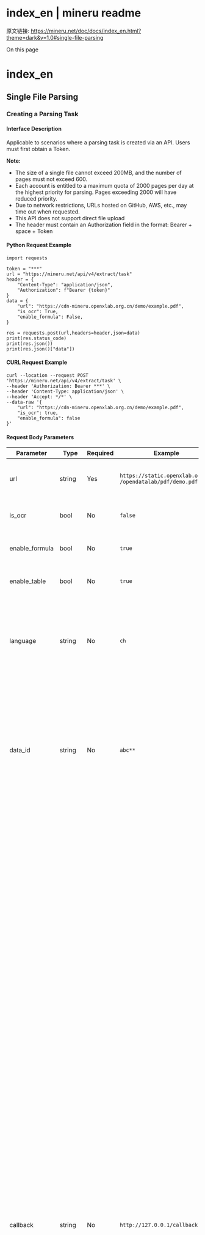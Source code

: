 # index_en | mineru readme

原文链接: https://mineru.net/doc/docs/index_en.html?theme=dark&v=1.0#single-file-parsing

On this page

# index\_en

## Single File Parsing[​](#single-file-parsing "Direct link to Single File Parsing")

### Creating a Parsing Task[​](#creating-a-parsing-task "Direct link to Creating a Parsing Task")

#### Interface Description[​](#interface-description "Direct link to Interface Description")

Applicable to scenarios where a parsing task is created via an API. Users must first obtain a Token.

**Note:**

* The size of a single file cannot exceed 200MB, and the number of pages must not exceed 600.
* Each account is entitled to a maximum quota of 2000 pages per day at the highest priority for parsing. Pages exceeding 2000 will have reduced priority.
* Due to network restrictions, URLs hosted on GitHub, AWS, etc., may time out when requested.
* This API does not support direct file upload
* The header must contain an Authorization field in the format: Bearer + space + Token

#### Python Request Example[​](#python-request-example "Direct link to Python Request Example")

```
import requests  
  
token = "***"  
url = "https://mineru.net/api/v4/extract/task"  
header = {  
    "Content-Type": "application/json",  
    "Authorization": f"Bearer {token}"  
}  
data = {  
    "url": "https://cdn-mineru.openxlab.org.cn/demo/example.pdf",  
    "is_ocr": True,  
    "enable_formula": False,  
}  
  
res = requests.post(url,headers=header,json=data)  
print(res.status_code)  
print(res.json())  
print(res.json()["data"])
```

#### CURL Request Example[​](#curl-request-example "Direct link to CURL Request Example")

```
curl --location --request POST 'https://mineru.net/api/v4/extract/task' \  
--header 'Authorization: Bearer ***' \  
--header 'Content-Type: application/json' \  
--header 'Accept: */*' \  
--data-raw '{  
    "url": "https://cdn-mineru.openxlab.org.cn/demo/example.pdf",  
    "is_ocr": true,  
    "enable_formula": false  
}'
```

#### Request Body Parameters[​](#request-body-parameters "Direct link to Request Body Parameters")

| Parameter | Type | Required | Example | Description |
| --- | --- | --- | --- | --- |
| url | string | Yes | `https://static.openxlab.org.cn` `/opendatalab/pdf/demo.pdf` | File URL,support:.pdf, .doc, .docx, .ppt, .pptx, .png, .jpg, .jpeg |
| is\_ocr | bool | No | `false` | Whether to enable OCR functionality. Default is `false`. |
| enable\_formula | bool | No | `true` | Whether to enable formula recognition. Default is `true`. |
| enable\_table | bool | No | `true` | Whether to enable table recognition. Default is `true`. |
| language | string | No | `ch` | Specify the document language, default is ​ch (Chinese). For other optional values, refer to the list of supported languages: [PaddleOCR Multi Languages](https://www.paddleocr.ai/latest/en/version3.x/algorithm/PP-OCRv5/PP-OCRv5_multi_languages.html#4-supported-languages-and-abbreviations). |
| data\_id | string | No | `abc**` | The data ID corresponding to the parsing object. It consists of uppercase and lowercase English letters, digits, underscores (`_`), hyphens (`-`), and periods (`.`), and does not exceed 128 characters. It can be used to uniquely identify your business data. |
| callback | string | No | `http://127.0.0.1/callback` | The URL for callback notifications of the parsing result, supporting HTTP and HTTPS protocols. If this field is empty, you must regularly poll for the parsing result. The callback interface must support the POST method, UTF-8 encoding, and `Content-Type: application/json` for data transmission, as well as the parameters `checksum` and `content`. The parsing interface sets `checksum` and `content` according to the following rules and formats, then calls your callback interface to return the detection results. **checksum**: A string formatted as the user’s `uid` + `seed` + `content` concatenated, generated via the SHA256 algorithm. You can find your user `UID` in the user center. To prevent tampering, you can generate this string upon receiving the pushed result and compare it with `checksum` for verification. **content**: A JSON string; please parse and convert it back into a JSON object yourself. For an example of the `content` result, see the return example of the task query result, corresponding to the `data` part of the task query result. **Note**: When your server’s callback interface receives the results pushed by the Mineru parsing service, if the HTTP status code returned is `200`, it indicates successful reception; any other HTTP status code is regarded as a reception failure. In case of failure, the Mineru service will attempt to push the results up to `5` times until successfully received. If still not successful after `5` attempts, it will stop pushing. We suggest you check the status of your callback interface. |
| seed | string | No | `abc**` | A random string used for the signature in the callback notification. It consists of English letters, digits, and underscores (`_`), and does not exceed 64 characters. Defined by you, it is used to verify that the request was initiated by the Mineru parsing service when receiving the content security callback notification. **Note**: This field must be provided when using callback. |
| extra\_formats | [string] | No | ["docx","html"] | markdown and json are default export formats (do not need to be set), this parameter only supports one or multiple formats from: docx, html, latex |
| page\_ranges | string | No | 1-600 | Specifies a page range as a comma-separated string. Examples include 2,4-6 which selects pages [2,4,5,6] and 2 - -2 which selects all pages starting with the second page and ending with the next-to-last page (specified by -2) |
| model\_version | string | No | vlm | mineru model version; options: pipeline or vlm, default is pipeline. |

#### Request Body Example[​](#request-body-example "Direct link to Request Body Example")

```
{  
  "url": "https://static.openxlab.org.cn/opendatalab/pdf/demo.pdf",  
  "is_ocr": true,  
  "data_id": "abcd"  
}
```

#### Response Parameters[​](#response-parameters "Direct link to Response Parameters")

| Parameter | Type | Example | Description |
| --- | --- | --- | --- |
| code | int | `0` | API status code. Success: `0` |
| msg | string | `ok` | API processing message. Success: `"ok"` |
| trace\_id | string | `c876cd60b202f2396de1f9e39a1b0172` | Request ID |
| data.task\_id | string | `a90e6ab6-44f3-4554-b459-b62fe4c6b436` | Extraction task ID, can be used to query task results |

#### Response Example[​](#response-example "Direct link to Response Example")

```
{  
  "code": 0,  
  "data": {  
    "task_id": "a90e6ab6-44f3-4554-b4***"  
  },  
  "msg": "ok",  
  "trace_id": "c876cd60b202f2396de1f9e39a1b0172"  
}
```

### Retrieve Task Results[​](#retrieve-task-results "Direct link to Retrieve Task Results")

#### Interface Description[​](#interface-description-1 "Direct link to Interface Description")

Use `task_id` to query the current progress of the extraction task. After the task is completed, the interface will respond with the corresponding extraction details.

#### Python Request Example[​](#python-request-example-1 "Direct link to Python Request Example")

```
import requests  
  
token = "***"  
url = f"https://mineru.net/api/v4/extract/task/{task_id}"  
header = {  
    "Content-Type": "application/json",  
    "Authorization": f"Bearer {token}"  
}  
  
res = requests.get(url, headers=header)  
print(res.status_code)  
print(res.json())  
print(res.json()["data"])
```

#### CURL Response Example[​](#curl-response-example "Direct link to CURL Response Example")

```
curl --location --request GET 'https://mineru.net/api/v4/extract/task/{task_id}' \  
--header 'Authorization: Bearer *****' \  
--header 'Accept: */*'
```

#### Response Parameters[​](#response-parameters-1 "Direct link to Response Parameters")

| Parameter | Type | Example | Description |
| --- | --- | --- | --- |
| code | int | `0` | API status code. Success: `0` |
| msg | string | `ok` | API processing message. Success: `"ok"` |
| trace\_id | string | `c876cd60b202f2396de1f9e39a1b0172` | Request ID |
| data.task\_id | string | `abc**` | Task ID |
| data.data\_id | string | `abc**` | The data ID corresponding to the parsing object. **Note**: If `data_id` was passed in the parsing request parameters, it will return the corresponding `data_id` here. |
| data.state | string | `done` | Task processing status: `done` (completed), `pending` (in queue), `running` (being parsed), `failed` (parsing failed),`converting`(format converting) |
| data.full\_zip\_url | string | `https://cdn-mineru.openxlab.org.cn/pdf/018e53ad-d4f1-475d-b380-36bf24db9914.zip` | The compressed package of the file parsing result |
| data.err\_msg | string | `The file format is not supported. Please upload a file of the required type.` | Reason for parsing failure; valid when `state=failed` |
| data.extract\_progress.extracted\_pages | int | 1 | Number of pages parsed, valid when state=running |
| data.extract\_progress.start\_time | string | 2025-01-20 11:43:20 | Document parsing start time, valid when state=running |
| data.extract\_progress.total\_pages | int | 2 | Total number of pages in document, valid when state=running |

#### Response Example[​](#response-example-1 "Direct link to Response Example")

```
{  
  "code": 0,  
  "data": {  
    "task_id": "47726b6e-46ca-4bb9-******",  
    "state": "running",  
    "err_msg": "",  
    "extract_progress": {  
      "extracted_pages": 1,  
      "total_pages": 2,  
      "start_time": "2025-01-20 11:43:20"  
    }  
  },  
  "msg": "ok",  
  "trace_id": "c876cd60b202f2396de1f9e39a1b0172"  
}
```

```
{  
  "code": 0,  
  "data": {  
    "task_id": "47726b6e-46ca-4bb9-******",  
    "state": "done",  
    "full_zip_url": "https://cdn-mineru.openxlab.org.cn/pdf/018e53ad-d4f1-475d-b380-36bf24db9914.zip",  
    "err_msg": ""  
  },  
  "msg": "ok",  
  "trace_id": "c876cd60b202f2396de1f9e39a1b0172"  
}
```

## Batch File Parsing[​](#batch-file-parsing "Direct link to Batch File Parsing")

### Batch File Upload and Parsing[​](#batch-file-upload-and-parsing "Direct link to Batch File Upload and Parsing")

#### Interface Description[​](#interface-description-2 "Direct link to Interface Description")

Applicable to scenarios where local files are uploaded for parsing. You can request multiple file upload URLs through this interface, and after uploading the files, the system will automatically submit parsing tasks.

**Note:**

* The requested file upload URLs are valid for 24 hours. Please complete the file upload within this period.
* When uploading files, there is no need to set the `Content-Type` request header.
* After uploading the files, there is no need to call the submit parsing task interface. The system will automatically scan the successfully uploaded files and submit parsing tasks.
* You cannot request more than 200 links at once.
* The header must contain an Authorization field in the format: Bearer + space + Token

#### Python Request Example[​](#python-request-example-2 "Direct link to Python Request Example")

```
import requests  
  
token = "***"  
url = "https://mineru.net/api/v4/file-urls/batch"  
header = {  
    "Content-Type": "application/json",  
    "Authorization": f"Bearer {token}"  
}  
data = {  
    "enable_formula": True,  
    "language": "ch",  
    "enable_table": True,  
    "files": [  
        {"name":"demo.pdf", "is_ocr": True, "data_id": "abcd"}  
    ]  
}  
file_path = ["demo.pdf"]  
try:  
    response = requests.post(url,headers=header,json=data)  
    if response.status_code == 200:  
        result = response.json()  
        print('response success. result:{}'.format(result))  
        if result["code"] == 0:  
            batch_id = result["data"]["batch_id"]  
            urls = result["data"]["file_urls"]  
            print('batch_id:{},urls:{}'.format(batch_id, urls))  
            for i in range(0, len(urls)):  
                with open(file_path[i], 'rb') as f:  
                    res_upload = requests.put(urls[i], data=f)  
                    if res_upload.status_code == 200:  
                        print(f"{urls[i]} upload success")  
                    else:  
                        print(f"{urls[i]} upload failed")  
        else:  
            print('apply upload url failed,reason:{}'.format(result.msg))  
    else:  
        print('response not success. status:{} ,result:{}'.format(response.status_code, response))  
except Exception as err:  
    print(err)
```

#### CURL Response Example[​](#curl-response-example-1 "Direct link to CURL Response Example")

```
curl --location --request POST 'https://mineru.net/api/v4/file-urls/batch' \  
--header 'Authorization: Bearer ***' \  
--header 'Content-Type: application/json' \  
--header 'Accept: */*' \  
--data-raw '{  
    "enable_formula": true,  
    "language": "ch",  
    "enable_table": true,  
    "files": [  
        {"name":"demo.pdf", "is_ocr": true, "data_id": "abcd"}  
    ]  
}'
```

#### CURL File Uploading Example[​](#curl-file-uploading-example "Direct link to CURL File Uploading Example")

```
curl -X PUT -T /path/to/your/file.pdf 'https://****'
```

#### Request Body Parameter Description[​](#request-body-parameter-description "Direct link to Request Body Parameter Description")

| Parameter | Type | Required | Example | Description |
| --- | --- | --- | --- | --- |
| enable\_formula | bool | No | true | Whether to enable formula recognition. Default is `true`. |
| enable\_table | bool | No | true | Whether to enable table recognition. Default is `true`. |
| language | string | No | ch | Specify the document language, default is ​ch (Chinese). For other optional values, refer to the list of supported languages: <https://www.paddleocr.ai/latest/en/version3.x/algorithm/PP-OCRv5/PP-OCRv5_multi_languages.html#4-supported-languages-and-abbreviations> |
| file.name | string | Yes | demo.pdf | File name,support:.pdf, .doc, .docx, .ppt, .pptx, .png, .jpg, .jpeg |
| file.is\_ocr | bool | No | true | Whether to enable OCR functionality. Default is `false`. |
| file.data\_id | string | No | abc\*\* | The data ID corresponding to the parsing object. It consists of uppercase and lowercase English letters, numbers, underscores (`_`), hyphens (`-`), and periods (`.`), and does not exceed 128 characters. It can be used to uniquely identify your business data. |
| file.page\_ranges | string | No | 1-600 | Specifies a page range as a comma-separated string. Examples include 2,4-6 which selects pages [2,4,5,6] and 2 - -2 which selects all pages starting with the second page and ending with the next-to-last page (specified by -2) |
| callback | string | No | <http://127.0.0.1/callback> | The URL to receive callback notifications for parsing results. Supports HTTP and HTTPS protocols. If this field is empty, you must poll for parsing results periodically. The callback interface must support the POST method, UTF-8 encoding, `Content-Type: application/json` for data transmission, and include the parameters `checksum` and `content`. The parsing interface sets `checksum` and `content` according to the following rules and formats, and calls your callback interface to return the detection results. **checksum**: A string generated by concatenating the user `uid`, `seed`, and `content`, then applying the SHA256 algorithm. The user UID can be found in the personal center. To prevent tampering, when receiving the push result, you can generate the string using the above algorithm and verify it against the `checksum`. **content**: A JSON string. Please parse it back into a JSON object yourself. For examples of `content` results, refer to the task query result return examples, specifically the `data` section of the task query results. **Note**: When your server's callback interface receives a result pushed by the Mineru parsing service, an HTTP status code of `200` indicates successful reception. Any other HTTP status codes are considered reception failures. On failure, Mineru will retry pushing the detection results up to 5 times until successful. If reception still fails after 5 retries, no further pushes will be made. It is recommended to check the status of your callback interface. |
| seed | string | No | abc\*\* | A random string used for signing callback notification requests. It consists of English letters, numbers, and underscores (`_`), and does not exceed 64 characters. It is user-defined and used to verify that the callback notification request was initiated by the Mineru parsing service when receiving content security callback notifications. **Note**: When using `callback`, this field must be provided. |
| extra\_formats | [string] | No | ["docx","html"] | markdown and json are default export formats (do not need to be set), this parameter only supports one or multiple formats from: docx, html, latex |
| model\_version | string | No | vlm | mineru model version; options: pipeline or vlm, default is pipeline. |

#### Request Body Example[​](#request-body-example-1 "Direct link to Request Body Example")

```
{  
    "enable_formula": true,  
    "language": "en",  
    "enable_table": true,  
    "files": [  
        {"name": "demo.pdf", "is_ocr": true, "data_id": "abcd"}  
    ]  
}
```

#### Response Parameters[​](#response-parameters-2 "Direct link to Response Parameters")

| Parameter | Type | Example | Description |
| --- | --- | --- | --- |
| code | int | `0` | API status code. Success: `0`. |
| msg | string | `ok` | API processing message. Success: `"ok"`. |
| trace\_id | string | `c876cd60b202f2396de1f9e39a1b0172` | Request ID. |
| data.batch\_id | string | `2bb2f0ec-a336-4a0a-b61a-****` | Batch extraction task ID, can be used for batch result queries. |
| data.files | [string] | `["https://mineru.oss-cn-shanghai.aliyuncs.com/api-upload/***"]` | File upload links. |

#### Response Example[​](#response-example-2 "Direct link to Response Example")

```
{  
  "code": 0,  
  "data": {  
    "batch_id": "2bb2f0ec-a336-4a0a-b61a-241afaf9cc87",  
    "file_urls": [  
        "https://***"  
    ]  
  }  
  "msg": "ok",  
  "trace_id": "c876cd60b202f2396de1f9e39a1b0172"  
}
```

### Batch URL Upload and Parsing[​](#batch-url-upload-and-parsing "Direct link to Batch URL Upload and Parsing")

#### Interface Description[​](#interface-description-3 "Direct link to Interface Description")

Applicable to scenarios where extraction tasks are created in bulk via an API.

**Note:**

* You cannot request more than 200 links at once.
* The size of each file cannot exceed 200MB, and the number of pages must not exceed 600.
* Due to network restrictions, URLs hosted on GitHub, AWS, etc., may time out when requested.

#### Python Request Example[​](#python-request-example-3 "Direct link to Python Request Example")

```
import requests  
  
token = "***"  
url = "https://mineru.net/api/v4/extract/task/batch"  
header = {  
    "Content-Type": "application/json",  
    "Authorization": f"Bearer {token}"  
}  
data = {  
    "enable_formula": True,  
    "language": "ch",  
    "enable_table": True,  
    "files": [  
        {"url":"https://cdn-mineru.openxlab.org.cn/demo/example.pdf", "is_ocr": True, "data_id": "abcd"}  
    ]  
}  
try:  
    response = requests.post(url,headers=header,json=data)  
    if response.status_code == 200:  
        result = response.json()  
        print('response success. result:{}'.format(result))  
        if result["code"] == 0:  
            batch_id = result["data"]["batch_id"]  
            print('batch_id:{}'.format(batch_id))  
        else:  
            print('submit task failed,reason:{}'.format(result.msg))  
    else:  
        print('response not success. status:{} ,result:{}'.format(response.status_code, response))  
except Exception as err:  
    print(err)
```

#### CURL Response Example[​](#curl-response-example-2 "Direct link to CURL Response Example")

```
curl --location --request POST 'https://mineru.net/api/v4/extract/task/batch' \  
--header 'Authorization: Bearer ***' \  
--header 'Content-Type: application/json' \  
--header 'Accept: */*' \  
--data-raw '{  
    "enable_formula": true,  
    "language": "ch",  
    "enable_table": true,  
    "files": [  
        {"url":"https://cdn-mineru.openxlab.org.cn/demo/example.pdf", "is_ocr": true, "data_id": "abcd"}  
    ]  
}'
```

#### Request Body Parameters[​](#request-body-parameters-1 "Direct link to Request Body Parameters")

| Parameter | Type | Required | Example | Description |
| --- | --- | --- | --- | --- |
| enable\_formula | bool | No | `true` | Whether to enable formula recognition. Default is `true`. |
| enable\_table | bool | No | `true` | Whether to enable table recognition. Default is `true`. |
| language | string | No | `ch` | Specify the document language, default is ​ch (Chinese). For other optional values, refer to the list of supported languages: [PaddleOCR Multi Languages](https://www.paddleocr.ai/latest/en/version3.x/algorithm/PP-OCRv5/PP-OCRv5_multi_languages.html#4-supported-languages-and-abbreviations). |
| file.url | string | Yes | [`demo.pdf`](https://cdn-mineru.openxlab.org.cn/demo/example.pdf) | File link,support:.pdf, .doc, .docx, .ppt, .pptx, .png, .jpg, .jpeg |
| file.is\_ocr | bool | No | `true` | Whether to enable OCR functionality. Default is `false`. |
| file.data\_id | string | No | `abc**` | The data ID corresponding to the parsing object. It consists of uppercase and lowercase English letters, digits, underscores (`_`), hyphens (`-`), and periods (`.`), and does not exceed 128 characters. It can be used to uniquely identify your business data. |
| file.page\_ranges | string | No | 1-600 | Specifies a page range as a comma-separated string. Examples include 2,4-6 which selects pages [2,4,5,6] and 2 - -2 which selects all pages starting with the second page and ending with the next-to-last page (specified by -2) |
| callback | string | No | `http://127.0.0.1/callback` | The URL for callback notifications of the parsing result, supporting HTTP and HTTPS protocols. If this field is empty, you must regularly poll for the parsing result. The callback interface must support the POST method, UTF-8 encoding, and `Content-Type: application/json` for data transmission, as well as the parameters `checksum` and `content`. The parsing interface sets `checksum` and `content` according to the following rules and formats, then calls your callback interface to return the detection results. **checksum**: A string formatted as the user’s `uid` + `seed` + `content` concatenated, generated via the SHA256 algorithm. You can find your user `UID` in the user center. To prevent tampering, you can generate this string upon receiving the pushed result and compare it with `checksum` for verification. **content**: A JSON string; please parse and convert it back into a JSON object yourself. For an example of the `content` result, see the return example of the task query result, corresponding to the `data` part of the task query result. **Note**: When your server’s callback interface receives the results pushed by the Mineru parsing service, if the HTTP status code returned is `200`, it indicates successful reception; any other HTTP status code is regarded as a reception failure. In case of failure, the Mineru service will attempt to push the results up to `5` times until successfully received. If still not successful after `5` attempts, it will stop pushing. We suggest you check the status of your callback interface. |
| seed | string | No | `abc**` | A random string used for the signature in the callback notification. It consists of English letters, digits, and underscores (`_`), and does not exceed 64 characters. Defined by you, it is used to verify that the request was initiated by the Mineru parsing service when receiving the content security callback notification. **Note**: This field must be provided when using callback. |
| extra\_formats | [string] | No | ["docx","html"] | markdown and json are default export formats (do not need to be set), this parameter only supports one or multiple formats from: docx, html, latex |
| model\_version | string | No | vlm | mineru model version; options: pipeline or vlm, default is pipeline. |

#### Request Body Example[​](#request-body-example-2 "Direct link to Request Body Example")

```
{  
    "enable_formula": true,  
    "language": "en",  
    "enable_table": true,  
    "files": [  
        {"url":"https://cdn-mineru.openxlab.org.cn/demo/example.pdf", "is_ocr": true, "data_id": "abcd"}  
    ]  
}
```

#### Response Parameters[​](#response-parameters-3 "Direct link to Response Parameters")

| Parameter | Type | Required | Example | Description |
| --- | --- | --- | --- | --- |
| code | int | Yes | `0` | API status code. Success: `0`. |
| msg | string | Yes | `ok` | API processing message. Success: `"ok"`. |
| trace\_id | string | Yes | `c876cd60b202f2396de1f9e39a1b0172` | Request ID. |
| data.batch\_id | string | Yes | `2bb2f0ec-a336-4a0a-b61a-****` | Batch extraction task ID, can be used for batch result queries. |

#### Response Example[​](#response-example-3 "Direct link to Response Example")

```
{  
  "code": 0,  
  "data": {  
    "batch_id": "2bb2f0ec-a336-4a0a-b61a-241afaf9cc87"  
  },  
  "msg": "ok",  
  "trace_id": "c876cd60b202f2396de1f9e39a1b0172"  
}
```

### Batch Retrieve Task Results[​](#batch-retrieve-task-results "Direct link to Batch Retrieve Task Results")

#### Interface Description[​](#interface-description-4 "Direct link to Interface Description")

Use `batch_id` to batch query the progress of extraction tasks.

#### Python Request Example[​](#python-request-example-4 "Direct link to Python Request Example")

```
import requests  
  
token = "***"  
url = f"https://mineru.net/api/v4/extract-results/batch/{batch_id}"  
header = {  
    "Content-Type": "application/json",  
    "Authorization": f"Bearer {token}"  
}  
  
res = requests.get(url, headers=header)  
print(res.status_code)  
print(res.json())  
print(res.json()["data"])
```

#### CURL Response Example[​](#curl-response-example-3 "Direct link to CURL Response Example")

```
curl --location --request GET 'https://mineru.net/api/v4/extract-results/batch/{batch_id}' \  
--header 'Authorization: Bearer *****' \  
--header 'Accept: */*'
```

#### Response Parameters[​](#response-parameters-4 "Direct link to Response Parameters")

| Parameter | Type | Example | Description |
| --- | --- | --- | --- |
| code | int | `0` | API status code. Success: `0`. |
| msg | string | `ok` | API processing message. Success: `"ok"`. |
| trace\_id | string | `c876cd60b202f2396de1f9e39a1b0172` | Request ID. |
| data.batch\_id | string | `2bb2f0ec-a336-4a0a-b61a-241afaf9cc87` | `batch_id`. |
| data.extract\_result.file\_name | string | `demo.pdf` | File name. |
| data.extract\_result.state | string | `done` | Task processing status: `waiting-file`(waiting for file to be queued for parsing tasks.),`done` (completed), `pending` (in queue), `running` (being parsed), `failed` (parsing failed),`converting`(format converting). |
| data.extract\_result.full\_zip\_url | string | `https://cdn-mineru.openxlab.org.cn/pdf/018e53ad-d4f1-475d-b380-36bf24db9914.zip` | The compressed package of the file parsing result. |
| data.extract\_result.err\_msg | string | `The file format is not supported. Please upload a file of the required type.` | Reason for parsing failure; valid when `state=failed`. |
| data.extract\_result.data\_id | string | `abc**` | The data ID corresponding to the parsing object. **Note**: If `data_id` was passed in the parsing request parameters, it will return the corresponding `data_id` here. |
| data.extract\_result.extract\_progress.extracted\_pages | int | 1 | Number of pages parsed, valid when state=running |
| data.extract\_result.extract\_progress.start\_time | string | 2025-01-20 11:43:20 | Document parsing start time, valid when state=running |
| data.extract\_result.extract\_progress.total\_pages | int | 2 | Total number of pages in document, valid when state=running |

#### Response Example[​](#response-example-4 "Direct link to Response Example")

```
{  
  "code": 0,  
  "data": {  
    "batch_id": "2bb2f0ec-a336-4a0a-b61a-241afaf9cc87",  
    "extract_result": [  
      {  
        "file_name": "example.pdf",  
        "state": "done",  
        "err_msg": "",  
        "full_zip_url": "https://cdn-mineru.openxlab.org.cn/pdf/018e53ad-d4f1-475d-b380-36bf24db9914.zip"  
      },  
      {  
        "file_name":"demo.pdf",  
        "state": "running",  
        "err_msg": "",  
        "extract_progress": {  
          "extracted_pages": 1,  
          "total_pages": 2,  
          "start_time": "2025-01-20 11:43:20"  
        }  
      }  
    ]  
  },  
  "msg": "ok",  
  "trace_id": "c876cd60b202f2396de1f9e39a1b0172"  
}
```

### Common Error Codes[​](#common-error-codes "Direct link to Common Error Codes")

| Error Code | Description | Suggested Solution |
| --- | --- | --- |
| A0202 | Token Error | Check whether the Token is correct, or replace it with a new Token |
| A0211 | Token Expired | Replace with a new Token |
| -500 | Param invalid | Please check param and Content-Type |
| -10001 | Service Exception | Please try again later |
| -10002 | Request Parameter Error | Check the request parameter format |
| -60001 | Failed to generate upload URL, please try again | Please try again later |
| -60002 | Failed to get matching file format | Failed to detect the file type. Ensure that the requested file name and link have the correct extension, and the file is one of `pdf`, `doc`, `docx`, `ppt`, `pptx`, `png`,`jp(e)g`. |
| -60003 | File Reading Failed | Please check if the file is corrupted and re-upload |
| -60004 | Empty File | Please upload a valid file |
| -60005 | File Size Exceeds Limit | Check the file size; the maximum supported size is 200MB |
| -60006 | File Page Count Exceeds Limit | Please split the file and try again |
| -60007 | Model Service Temporarily Unavailable | Please try again later or contact technical support |
| -60008 | File Read Timeout | Check if the URL is accessible |
| -60009 | Task Submission Queue is Full | Please try again later |
| -60010 | Parsing Failed | Please try again later |
| -60011 | Failed to get a valid file | Ensure the file has been uploaded |
| -60012 | Task not found | Please ensure the task\_id is valid and not deleted |
| -60013 | No permission to access the task | Only tasks submitted by yourself can be accessed |
| -60014 | Delete running task | Running tasks do not support deletion |
| -60015 | File conversion failed | You can manually convert the file to PDF and re-upload |
| -60016 | File conversion failed | Failed to convert file to specified format, please try exporting in other formats or try again later |

* [Single File Parsing](#single-file-parsing)
  + [Creating a Parsing Task](#creating-a-parsing-task)
    - [Interface Description](#interface-description)
    - [Python Request Example](#python-request-example)
    - [CURL Request Example](#curl-request-example)
    - [Request Body Parameters](#request-body-parameters)
    - [Request Body Example](#request-body-example)
    - [Response Parameters](#response-parameters)
    - [Response Example](#response-example)
  + [Retrieve Task Results](#retrieve-task-results)
    - [Interface Description](#interface-description-1)
    - [Python Request Example](#python-request-example-1)
    - [CURL Response Example](#curl-response-example)
    - [Response Parameters](#response-parameters-1)
    - [Response Example](#response-example-1)
* [Batch File Parsing](#batch-file-parsing)
  + [Batch File Upload and Parsing](#batch-file-upload-and-parsing)
    - [Interface Description](#interface-description-2)
    - [Python Request Example](#python-request-example-2)
    - [CURL Response Example](#curl-response-example-1)
    - [CURL File Uploading Example](#curl-file-uploading-example)
    - [Request Body Parameter Description](#request-body-parameter-description)
    - [Request Body Example](#request-body-example-1)
    - [Response Parameters](#response-parameters-2)
    - [Response Example](#response-example-2)
  + [Batch URL Upload and Parsing](#batch-url-upload-and-parsing)
    - [Interface Description](#interface-description-3)
    - [Python Request Example](#python-request-example-3)
    - [CURL Response Example](#curl-response-example-2)
    - [Request Body Parameters](#request-body-parameters-1)
    - [Request Body Example](#request-body-example-2)
    - [Response Parameters](#response-parameters-3)
    - [Response Example](#response-example-3)
  + [Batch Retrieve Task Results](#batch-retrieve-task-results)
    - [Interface Description](#interface-description-4)
    - [Python Request Example](#python-request-example-4)
    - [CURL Response Example](#curl-response-example-3)
    - [Response Parameters](#response-parameters-4)
    - [Response Example](#response-example-4)
  + [Common Error Codes](#common-error-codes)